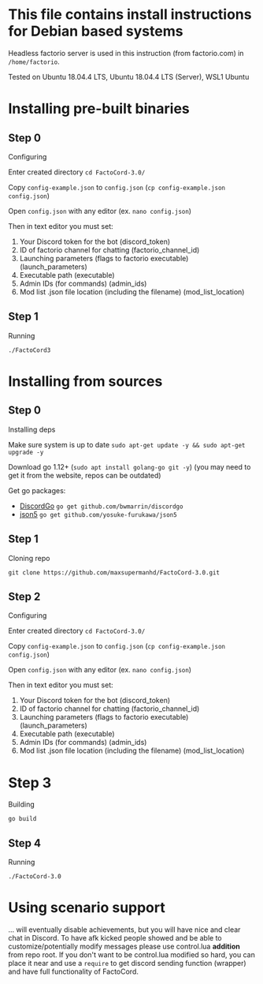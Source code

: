 # This file contains install instructions for Debian based systems
Headless factorio server is used in this instruction (from factorio.com) in `/home/factorio`.

Tested on Ubuntu 18.04.4 LTS, Ubuntu 18.04.4 LTS (Server), WSL1 Ubuntu

# Installing pre-built binaries

## Step 0
Configuring

Enter created directory `cd FactoCord-3.0/`

Copy `config-example.json` to `config.json` (`cp config-example.json config.json`)

Open `config.json` with any editor (ex. `nano config.json`)

Then in text editor you must set:
1. Your Discord token for the bot (discord_token)
2. ID of factorio channel for chatting (factorio_channel_id)
3. Launching parameters (flags to factorio executable) (launch_parameters)
4. Executable path (executable)
5. Admin IDs (for commands) (admin_ids)
6. Mod list .json file location (including the filename) (mod_list_location)

## Step 1
Running

`./FactoCord3`


# Installing from sources

## Step 0
Installing deps

Make sure system is up to date `sudo apt-get update -y && sudo apt-get upgrade -y`

Download go 1.12+ (`sudo apt install golang-go git -y`) (you may need to get it from the website, repos can be outdated)

Get go packages:

- [DiscordGo](https://github.com/bwmarrin/discordgo) `go get github.com/bwmarrin/discordgo`
- [json5](https://github.com/yosuke-furukawa/json5) `go get github.com/yosuke-furukawa/json5`

## Step 1
Cloning repo

`git clone https://github.com/maxsupermanhd/FactoCord-3.0.git`

## Step 2
Configuring

Enter created directory `cd FactoCord-3.0/`

Copy `config-example.json` to `config.json` (`cp config-example.json config.json`)

Open `config.json` with any editor (ex. `nano config.json`)

Then in text editor you must set:
1. Your Discord token for the bot (discord_token)
2. ID of factorio channel for chatting (factorio_channel_id)
3. Launching parameters (flags to factorio executable) (launch_parameters)
4. Executable path (executable)
5. Admin IDs (for commands) (admin_ids)
6. Mod list .json file location (including the filename) (mod_list_location)

# Step 3
Building

`go build`

## Step 4
Running

`./FactoCord-3.0`

# Using scenario support
... will eventually disable achievements, but you will have nice and clear chat in Discord.
To have afk kicked people showed and be able to customize/potentially modify messages 
please use control.lua **addition** from repo root. 
If you don't want to be control.lua modified so hard, you can place it near and use 
a `require` to get discord sending function (wrapper) and have full functionality of FactoCord.
